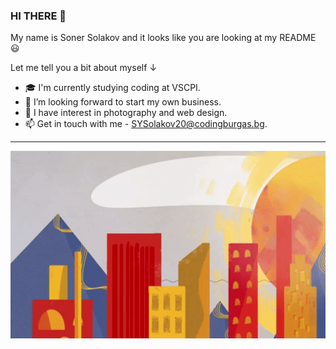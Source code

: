 ### HI THERE 👋


My name is Soner Solakov and it looks like you are looking at my READMЕ 😃

Let me tell you a bit about myself ↓

- 🎓 I'm currently studying coding at VSCPI. 
- 🔭 I’m looking forward to start my own business.
- 🎥 I have interest in photography and web design.
- 📫 Get in touch with me - SYSolakov20@codingburgas.bg.
_________________________________________________________

<img align="left" height="300" width="1000"  alt="" src="giphy.gif" />




